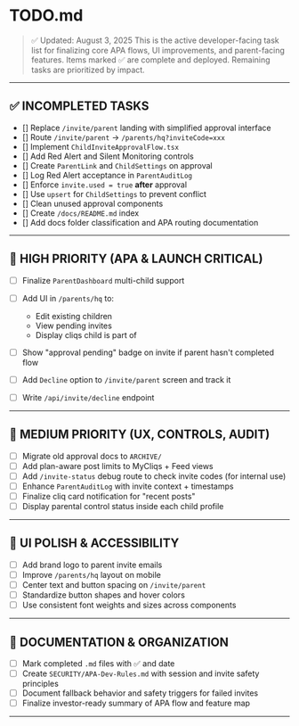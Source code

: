 # TODO.md

> ✅ Updated: August 3, 2025
> This is the active developer-facing task list for finalizing core APA flows, UI improvements, and parent-facing features. Items marked ✅ are complete and deployed. Remaining tasks are prioritized by impact.

---

## ✅ INCOMPLETED TASKS

* [] Replace `/invite/parent` landing with simplified approval interface
* [] Route `/invite/parent` → `/parents/hq?inviteCode=xxx`
* [] Implement `ChildInviteApprovalFlow.tsx`
* [] Add Red Alert and Silent Monitoring controls
* [] Create `ParentLink` and `ChildSettings` on approval
* [] Log Red Alert acceptance in `ParentAuditLog`
* [] Enforce `invite.used = true` **after** approval
* [] Use `upsert` for `ChildSettings` to prevent conflict
* [] Clean unused approval components
* [] Create `/docs/README.md` index
* [] Add docs folder classification and APA routing documentation

---

## 🔧 HIGH PRIORITY (APA & LAUNCH CRITICAL)

* [ ] Finalize `ParentDashboard` multi-child support
* [ ] Add UI in `/parents/hq` to:

  * Edit existing children
  * View pending invites
  * Display cliqs child is part of
* [ ] Show "approval pending" badge on invite if parent hasn't completed flow
* [ ] Add `Decline` option to `/invite/parent` screen and track it
* [ ] Write `/api/invite/decline` endpoint

---

## 🧠 MEDIUM PRIORITY (UX, CONTROLS, AUDIT)

* [ ] Migrate old approval docs to `ARCHIVE/`
* [ ] Add plan-aware post limits to MyCliqs + Feed views
* [ ] Add `/invite-status` debug route to check invite codes (for internal use)
* [ ] Enhance `ParentAuditLog` with invite context + timestamps
* [ ] Finalize cliq card notification for "recent posts"
* [ ] Display parental control status inside each child profile

---

## 🎨 UI POLISH & ACCESSIBILITY

* [ ] Add brand logo to parent invite emails
* [ ] Improve `/parents/hq` layout on mobile
* [ ] Center text and button spacing on `/invite/parent`
* [ ] Standardize button shapes and hover colors
* [ ] Use consistent font weights and sizes across components

---

## 📁 DOCUMENTATION & ORGANIZATION

* [ ] Mark completed `.md` files with ✅ and date
* [ ] Create `SECURITY/APA-Dev-Rules.md` with session and invite safety principles
* [ ] Document fallback behavior and safety triggers for failed invites
* [ ] Finalize investor-ready summary of APA flow and feature map

---
